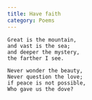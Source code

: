 ```yaml
---
title: Have faith
category: Poems
---
```


    Great is the mountain,
    and vast is the sea;
    and deeper the mystery,
    the farther I see.

    Never wonder the beauty,
    Never question the love;
    if peace is not possible,
    Who gave us the dove?


